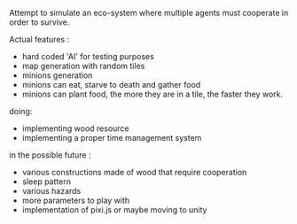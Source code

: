 Attempt to simulate an eco-system where multiple agents must cooperate in order to survive.

Actual features :
- hard coded 'AI' for testing purposes
- map generation with random tiles
- minions generation
- minions can eat, starve to death and gather food
- minions can plant food, the more they are in a tile, the faster they work.

doing:
- implementing wood resource
- implementing a proper time management system

in the possible future :
- various constructions made of wood that require cooperation
- sleep pattern
- various hazards
- more parameters to play with
- implementation of pixi.js or maybe moving to unity